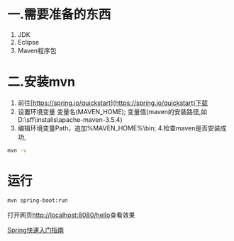 # 一.需要准备的东西
1. JDK
2. Eclipse
3. Maven程序包

# 二.安装mvn
1. 前往[https://spring.io/quickstart](https://spring.io/quickstart)下载
2. 设置环境变量 变量名(MAVEN_HOME); 变量值(maven的安装路径,如D:\sff\installs\apache-maven-3.5.4)
3. 编辑环境变量Path，追加%MAVEN_HOME%\bin\;
4.检查maven是否安装成功,
```bash
mvn -v
```

# 运行
```bash
mvn spring-boot:run
```
打开网页[http://localhost:8080/hello](http://localhost:8080/hello)查看效果

[Spring快速入门指南](https://spring.io/quickstart)


